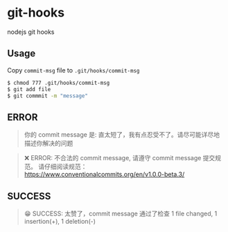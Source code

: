 # git-hooks
nodejs git hooks 

## Usage
Copy `commit-msg` file to `.git/hooks/commit-msg`

```bash
$ chmod 777 .git/hooks/commit-msg
$ git add file
$ git commmit -m "message"
```

## ERROR

> 你的 commit message 是:  直太短了，我有点忍受不了。请尽可能详尽地描述你解决的问题 

> ❌  ERROR: 不合法的 commit message, 请遵守 commit message 提交规范。  请仔细阅读规范：https://www.conventionalcommits.org/en/v1.0.0-beta.3/

## SUCCESS

> 😁  SUCCESS: 太赞了，commit message 通过了检查
> 1 file changed, 1 insertion(+), 1 deletion(-)
